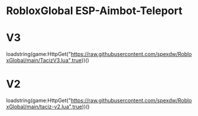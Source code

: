 # RobloxGlobal ESP-Aimbot-Teleport

# V3
loadstring(game:HttpGet("https://raw.githubusercontent.com/spexdw/RobloxGlobal/main/TacizV3.lua",true))()

# V2 
loadstring(game:HttpGet("https://raw.githubusercontent.com/spexdw/RobloxGlobal/main/taciz-v2.lua",true))()
